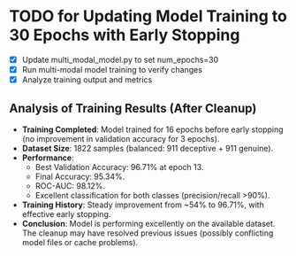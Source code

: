 # TODO for Updating Model Training to 30 Epochs with Early Stopping

- [x] Update multi_modal_model.py to set num_epochs=30
- [x] Run multi-modal model training to verify changes
- [x] Analyze training output and metrics

## Analysis of Training Results (After Cleanup)

- **Training Completed**: Model trained for 16 epochs before early stopping (no improvement in validation accuracy for 3 epochs).
- **Dataset Size**: 1822 samples (balanced: 911 deceptive + 911 genuine).
- **Performance**:
  - Best Validation Accuracy: 96.71% at epoch 13.
  - Final Accuracy: 95.34%.
  - ROC-AUC: 98.12%.
  - Excellent classification for both classes (precision/recall >90%).
- **Training History**: Steady improvement from ~54% to 96.71%, with effective early stopping.
- **Conclusion**: Model is performing excellently on the available dataset. The cleanup may have resolved previous issues (possibly conflicting model files or cache problems).

